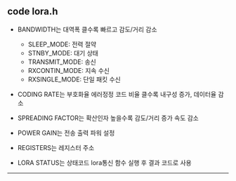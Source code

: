 ## code lora.h
- BANDWIDTH는 대역폭 클수록 빠르고 감도/거리 감소
  - SLEEP_MODE: 전력 절약
  - STNBY_MODE: 대기 상태
  - TRANSMIT_MODE: 송신
  - RXCONTIN_MODE: 지속 수신
  - RXSINGLE_MODE: 단일 패킷 수신

- CODING RATE는 부호화율 에러정정 코드 비율 클수록 내구성 증가, 데이터율 감소
- SPREADING FACTOR는 확산인자 높을수록 감도/거리 증가 속도 감소
- POWER GAIN는 전송 출력 파워 설정
- REGISTERS는 레지스터 주소
- LORA STATUS는 상태코드 lora통신 함수 실행 후 결과 코드로 사용
***
